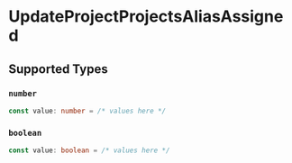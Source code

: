 # UpdateProjectProjectsAliasAssigned


## Supported Types

### `number`

```typescript
const value: number = /* values here */
```

### `boolean`

```typescript
const value: boolean = /* values here */
```

